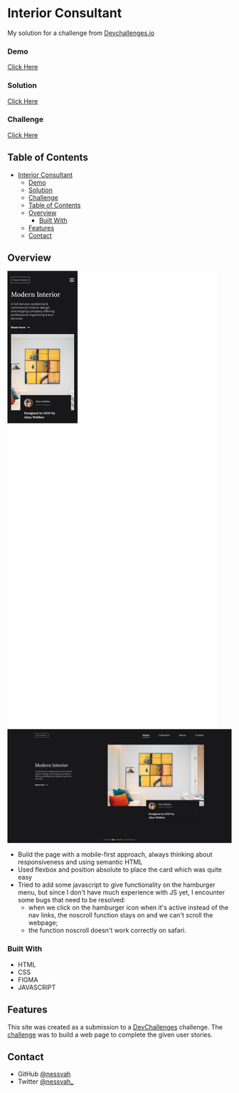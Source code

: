 # Interior Consultant

My solution for a challenge from [Devchallenges.io](http://devchallenges.io)

### Demo

[Click Here](https://nessvah-interior-consultant.netlify.app)

### Solution

[Click Here](https://github.com/Nessvah/Interior-consultant)

### Challenge

[Click Here](https://devchallenges.io/challenges/Jymh2b2FyebRTUljkNcb)

## Table of Contents

- [Interior Consultant](#interior-consultant)
    - [Demo](#demo)
    - [Solution](#solution)
    - [Challenge](#challenge)
  - [Table of Contents](#table-of-contents)
  - [Overview](#overview)
    - [Built With](#built-with)
  - [Features](#features)
  - [Contact](#contact)

<!-- OVERVIEW -->

## Overview

![screenshot Mobile](./resources/images/Screenshot-InteriorConsultant-mobile.png)
![screenshot](./resources/images/screenshot-InteriorConsultant.png)

- Build the page with a mobile-first approach, always thinking about responsiveness and using semantic HTML
- Used flexbox and position absolute to place the card which was quite easy
- Tried to add some javascript to give functionality on the hamburger menu, but since I don't have much experience with JS yet, I encounter some bugs that need to be resolved:
    - when we click on the hamburger icon when it's active instead of the nav links, the noscroll function stays on and we can't scroll the webpage;
    - the function noscroll doesn't work correctly on safari.

### Built With

<!-- This section should list any major frameworks that you built your project using. Here are a few examples.-->

- HTML
- CSS
- FIGMA
- JAVASCRIPT

## Features

<!-- List the features of your application or follow the template. Don't share the figma file here :) -->

This site was created as a submission to a [DevChallenges](https://devchallenges.io/challenges) challenge. The [challenge](https://devchallenges.io/challenges/Jymh2b2FyebRTUljkNcb) was to build a web page to complete the given user stories.

## Contact

- GitHub [@nessvah](https://github.com/Nessvah)
- Twitter [@nessvah\_](https://twitter.com/Nessvah_)
